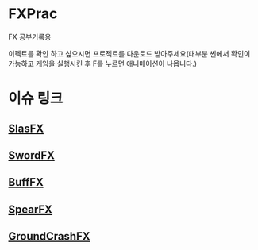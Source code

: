 # FXPrac

FX 공부기록용

이펙트를 확인 하고 싶으시면 프로젝트를 다운로드 받아주세요(대부분 씬에서 확인이 가능하고 게임을 실행시킨 후 F를 누르면 애니메이션이 나옵니다.)

# 이슈 링크

## [SlasFX](https://github.com/Gusdnd01/FXPrac/issues/4)

## [SwordFX](https://github.com/Gusdnd01/FXPrac/issues/3)

## [BuffFX](https://github.com/Gusdnd01/FXPrac/issues/1)

## [SpearFX](https://github.com/Gusdnd01/FXPrac/issues/6)

## [GroundCrashFX](https://github.com/Gusdnd01/FXPrac/issues/2)
